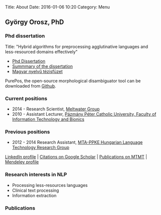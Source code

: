 Title: About
Date: 2016-01-06 10:20
Category: Menu


## György Orosz, PhD

### Phd dissertation

Title: "Hybrid algorithms for preprocessing agglutinative languages and less-resourced domains effectively"

* [Phd Dissertation](pdfs/thesis.pdf)
* [Summmary of the dissertation](pdfs/summary_en.pdf)
* [Magyar nyelvű tézisfüzet](pdfs/summary_hu.pdf)

PurePos, the open-source morphological disambiguator tool can be downloaded from [Github](https://github.com/ppke-nlpg/purepos).

### Current positions
* 2014 - Research Scientist, [Meltwater Group](http://meltwater.com)
* 2010 - Assistant Lecturer, [Pázmány Péter Catholic University, Faculty of Information Technology and Bionics](http://itk.ppke.hu/en)

### Previous positions
* 2012 - 2014 Research Assistant, [MTA-PPKE Hungarian Language Technology Research Group](http://nlpg.itk.ppke.hu/)

[LinkedIn profile](http://hu.linkedin.com/in/oroszgy">) | [Citations  on Google Scholar](http://scholar.google.hu/citations?user=aHDWeEMAAAAJ&hl=en) | [Publications on MTMT](https://vm.mtmt.hu//search/slist.php?lang=0&AuthorID=10029812) | [Mendeley profile](http://www.mendeley.com/profiles/gyorgy-orosz)

### Research interests in NLP

* Processing less-resources languages
* Clinical text processing
* Information extraction

### Publications
<script src="http://bibbase.org/show?bib=https%3A%2F%2Fapi.zotero.org%2Fusers%2F1328918%2Fcollections%2FDSWWZRS6%2Fitems%3Fkey%3DviuEIxbJ2wHtvMvIYxPn1Ovu%26format%3Dbibtex%26limit%3D100&jsonp=1&token=c20091ae140a0534b22b4621ce8b2b62"></script>
